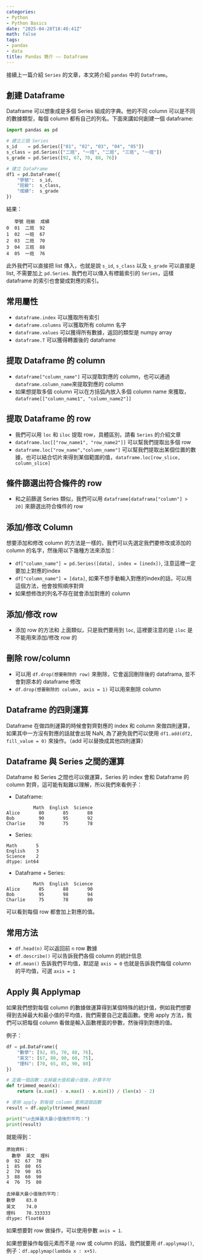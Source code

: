 ```yaml
---
categories:
- Python
- Python Basics
date: "2025-04-28T18:46:41Z"
math: false
tags:
- pandas
- data
title: Pandas 簡介 —— Dataframe
---
```


接續上一篇介紹 `Series` 的文章，本文將介紹 `pandas` 中的 `Dataframe`。

## 創建 Dataframe

Dataframe 可以想象成是多個 Series 組成的字典。他的不同 column 可以是不同的數據類型，每個 column 都有自己的列名。下面來講如何創建一個 dataframe:

```python
import pandas as pd

# 建立三個 Series
s_id    = pd.Series(["01", "02", "03", "04", "05"])
s_class = pd.Series(["二班", "一班", "二班", "三班", "一班"])
s_grade = pd.Series([92, 67, 70, 88, 76])

# 建立 DataFrame
df1 = pd.DataFrame({
    "學號":  s_id,
    "班級":  s_class,
    "成績":  s_grade
})
```

結果：

```
   學號 班級  成績
0  01  二班  92
1  02  一班  67
2  03  二班  70
3  04  三班  88
4  05  一班  76
```

此外我們可以直接把 list 傳入，也就是說 `s_id`, `s_class` 以及 `s_grade` 可以直接是 list, 不需要加上 `pd.Series`. 我們也可以傳入有標籤索引的 `Series`，這樣 dataframe 的索引也會變成對應的索引。

## 常用屬性

* `dataframe.index` 可以獲取所有索引
* `dataframe.columns` 可以獲取所有 column 名字
* `dataframe.values` 可以獲得所有數據，返回的類型是 numpy array
* `dataframe.T` 可以獲得轉置後的 dataframe

## 提取 Dataframe 的 column

* `dataframe["column_name"]` 可以提取對應的 column，也可以通過 `dataframe.column_name`來提取對應的 column` `&#x20;
* 如果想提取多個 column 可以在方括弧內放入多個 column name 來獲取，`dataframe[["column_name1", "column_name2"]]`

## 提取 Dataframe 的 row

* 我們可以用 `loc` 和 `iloc` 提取 row，具體區別，請看 `Series` 的介紹文章
* `dataframe.loc[["row_name1", "row_name2"]]` 可以幫我們提取出多個 row
* `dataframe.loc["row_name","column_name"]` 可以幫我們提取出某個位置的數據，也可以結合切片來得到某個範圍的值，`dataframe.loc[row_slice, column_slice]`

## 條件篩選出符合條件的 row

* 和之前篩選 Series 類似，我們可以用 `dataframe[dataframa["column"] > 20]` 來篩選出符合條件的 row

## 添加/修改 Column

想要添加和修改 column 的方法是一樣的，我們可以先選定我們要修改或添加的 column 的名字，然後用以下幾種方法來添加：

* `df["column_name"] = pd.Series([data], index = [inedx])`, 注意這裡一定要加上對應的index
* `df["column_name"] = [data]`, 如果不想手動輸入對應的index的話，可以用這個方法，他會按照順序對齊
* 如果想修改的列名不存在就會添加對應的 column

## 添加/修改 row

* 添加 row 的方法和 上面類似，只是我們要用到 `loc`, 這裡要注意的是 `iloc` 是不能用來添加/修改 row 的

## 刪除 row/column

* 可以用 `df.drop(想要刪除的 row)` 來刪除，它會返回刪除後的 dataframa, 並不會對原本的 dataframe 修改
* `df.drop(想要刪除的 column, axis = 1)` 可以用來刪除 column

## Dataframe 的四則運算

Dataframe 在做四則運算的時候會對齊對應的 index 和 column 來做四則運算，如果其中一方沒有對應的話就會出現 NaN, 為了避免我們可以使用 `df1.add(df2, fill_value = 0)` 來操作。（add 可以替換成其他四則運算）

## Dataframe 與 Series 之間的運算

Dataframe 和 Series 之間也可以做運算，Series 的 index 會和 Dataframe 的 column 對齊，這可能有點難以理解，所以我們來看例子：

* Dataframe:

```
          Math  English  Science
Alice       80       85       88
Bob         90       95       92
Charlie     70       75       78
```

* Series:

```
Math       5
English    3
Science    2
dtype: int64
```

* Dataframe + Series:

```
          Math  English  Science
Alice       85       88       90
Bob         95       98       94
Charlie     75       78       80
```

可以看到每個 row 都會加上對應的值。

## 常用方法

* `df.head(n)` 可以返回前 `n` row 數據
* `df.describe()` 可以告訴我們各個 column 的統計信息
* `df.mean()` 告訴我們平均值，默認是 `axis = 0` 也就是告訴我們每個 column 的平均值，可選 `axis = 1`

## Apply 與 Applymap

如果我們想對每個 column 的數據做運算得到某個特殊的統計值，例如我們想要得到去掉最大和最小值的平均值，我們需要自己定義函數。使用 apply 方法，我們可以把每個 column 看做是輸入函數裡面的參數，然後得到對應的值。

例子：

```python
df = pd.DataFrame({
    "數學": [92, 85, 70, 88, 76],
    "英文": [67, 80, 90, 60, 75],
    "理科": [70, 65, 85, 90, 80]
})

# 定義一個函數：去掉最大值和最小值後，計算平均
def trimmed_mean(x):
    return (x.sum() - x.max() - x.min()) / (len(x) - 2)

# 使用 apply 對每個 column 套用這個函數
result = df.apply(trimmed_mean)

print("\n去掉最大最小值後的平均：")
print(result)
```

就能得到：

```
原始資料：
  數學  英文  理科
0  92  67  70
1  85  80  65
2  70  90  85
3  88  60  90
4  76  75  80

去掉最大最小值後的平均：
數學    83.0
英文    74.0
理科    78.333333
dtype: float64
```

如果想要對 row 做操作，可以使用參數 `axis = 1`.

如果想要操作每個元素而不是 row 或 column 的話，我們就要用 `df.applymap()`, 例子：`df.applymap(lambda x : x+5)`.
